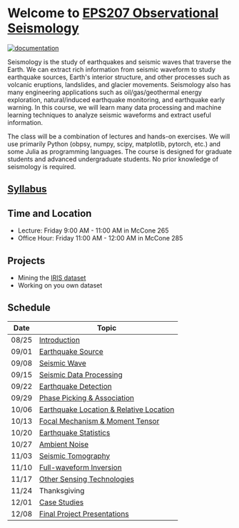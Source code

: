 # Welcome to [EPS207 Observational Seismology](https://ai4eps.github.io/EPS207_Observational_Seismology/)
[![documentation](https://github.com/ai4eps/EPS207_Observational_Seismology/actions/workflows/docs.yml/badge.svg)](https://ai4eps.github.io/EPS207_Observational_Seismology/)

Seismology is the study of earthquakes and seismic waves that traverse the Earth. We can extract rich information from seismic waveform to study earthquake sources, Earth's interior structure, and other processes such as volcanic eruptions, landslides, and glacier movements. Seismology also has many engineering applications such as oil/gas/geothermal energy exploration, natural/induced earthquake monitoring, and earthquake early warning.
In this course, we will learn many data processing and machine learning techniques to analyze seismic waveforms and extract useful information.

The class will be a combination of lectures and hands-on exercises. We will use primarily Python (obpsy, numpy, scipy, matplotlib, pytorch, etc.) and some Julia as programming languages. The course is designed for graduate students and advanced undergraduate students. No prior knowledge of seismology is required.

## [Syllabus](syllabus.md)

## Time and Location
- Lecture: Friday 9:00 AM - 11:00 AM in McCone 265
- Office Hour: Friday 11:00 AM - 12:00 AM in McCone 285

## Projects
- Mining the [IRIS dataset](http://ds.iris.edu/gmap/#starttime=2023-01-01&network=*&datacenter=IRISDMC&plates=on&planet=earth)
- Working on you own dataset

## Schedule

| Date | Topic |
| --- | --- |
| 08/25 | [Introduction](lectures/00_Introduction.md) |
| 09/01 | [Earthquake Source]() |
| 09/08 | [Seismic Wave]() |
| 09/15 | [Seismic Data Processing]() |
| 09/22 | [Earthquake Detection]() |
| 09/29 | [Phase Picking & Association]() |
| 10/06 | [Earthquake Location & Relative Location]() |
| 10/13 | [Focal Mechanism & Moment Tensor]() |
| 10/20 | [Earthquake Statistics]() |
| 10/27 | [Ambient Noise]() |
| 11/03 | [Seismic Tomography]() |
| 11/10 | [Full-waveform Inversion]() |
| 11/17 | [Other Sensing Technologies]() |
| 11/24 | Thanksgiving |
| 12/01 | [Case Studies]() |
| 12/08 | [Final Project Presentations]() |
